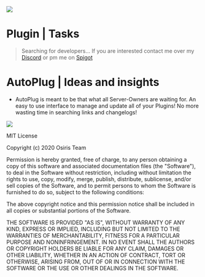 ![](https://rapidus-info.webnode.com/_files/200000003-4d08d4d08f/AutoPlug%20GitHub%20Header%20800x80.png)
# Plugin | Tasks
 > Searching for developers...
 > If you are interested contact me over my [Discord](https://discord.gg/DD3rbQe) or pm me on [Spigot](https://www.spigotmc.org/members/arkply.169349/)

 # AutoPlug | Ideas and insights
 - AutoPlug is meant to be that what all Server-Owners are waiting for. An easy to use interface to manage and update all of your Plugins! No more wasting time in searching links and changelogs!
 
![](https://rapidus-info.webnode.com/_files/200000001-c964dc964e/AutoPlug%20v1.0.png)













MIT License

Copyright (c) 2020 Osiris Team

Permission is hereby granted, free of charge, to any person obtaining a copy
of this software and associated documentation files (the "Software"), to deal
in the Software without restriction, including without limitation the rights
to use, copy, modify, merge, publish, distribute, sublicense, and/or sell
copies of the Software, and to permit persons to whom the Software is
furnished to do so, subject to the following conditions:

The above copyright notice and this permission notice shall be included in all
copies or substantial portions of the Software.

THE SOFTWARE IS PROVIDED "AS IS", WITHOUT WARRANTY OF ANY KIND, EXPRESS OR
IMPLIED, INCLUDING BUT NOT LIMITED TO THE WARRANTIES OF MERCHANTABILITY,
FITNESS FOR A PARTICULAR PURPOSE AND NONINFRINGEMENT. IN NO EVENT SHALL THE
AUTHORS OR COPYRIGHT HOLDERS BE LIABLE FOR ANY CLAIM, DAMAGES OR OTHER
LIABILITY, WHETHER IN AN ACTION OF CONTRACT, TORT OR OTHERWISE, ARISING FROM,
OUT OF OR IN CONNECTION WITH THE SOFTWARE OR THE USE OR OTHER DEALINGS IN THE
SOFTWARE.
